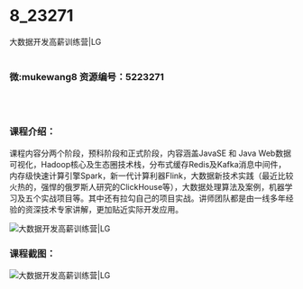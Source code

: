 # 8_23271
大数据开发高薪训练营|LG
<br/></br>
<h3>微:mukewang8 资源编号：5223271</h3>
<br/></br>
<h3>课程介绍：</h3>
<p>课程内容分两个阶段，预科阶段和正式阶段，内容涵盖JavaSE 和 Java Web数据可视化，Hadoop核心及生态圈技术栈，分布式缓存Redis及Kafka消息中间件，内存级快速计算引擎Spark，新一代计算利器Flink，<a title="查看与 大数据 相关的文章" target="_blank">大数据</a>新技术实践（最近比较火热的，强悍的俄罗斯人研究的ClickHouse等），大数据处理算法及案例，机器学习及五个实战项目等。其中还有拉勾自己的项目实战。讲师团队都是由一线多年经验的资深技术专家讲解，更加贴近实际开发应用。</p>
<p><img src="https://www.ko996.com/wp-content/uploads/img/2022/03/1-62-300x187.png" alt="大数据开发高薪训练营|LG"></p>
<div class="info-desc">
<h3>课程截图：</h3>
<p><img src="https://www.ko996.com/wp-content/uploads/img/2022/03/2-35.png" alt="大数据开发高薪训练营|LG"></p>


			
</div>
